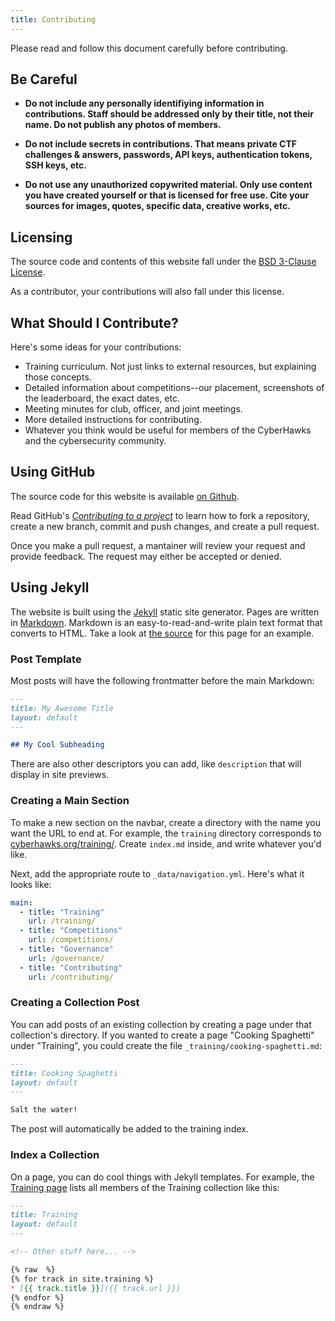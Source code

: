 ```yaml
---
title: Contributing
---
```


Please read and follow this document carefully before
contributing.

## Be Careful

* **Do not include any personally identifiying information in
contributions. Staff should be addressed only by their
title, not their name. Do not publish any photos of members.**

* **Do not include secrets in contributions. That means
private CTF challenges & answers, passwords, API keys,
authentication tokens, SSH keys, etc.**

* **Do not use any unauthorized copywrited material. Only use
content you have created yourself or that is licensed for
free use. Cite your sources for images, quotes, specific
data, creative works, etc.**

## Licensing

The source code and contents of this website fall under the
[BSD 3-Clause
License](https://choosealicense.com/licenses/bsd-3-clause/).

As a contributor, your contributions will also fall under
this license.

## What Should I Contribute?

Here's some ideas for your contributions:

* Training curriculum. Not just links to external resources,
  but explaining those concepts.
* Detailed information about competitions--our placement,
  screenshots of the leaderboard, the exact dates, etc.
* Meeting minutes for club, officer, and joint meetings.
* More detailed instructions for contributing.
* Whatever you think would be useful for members of the
  CyberHawks and the cybersecurity community.

## Using GitHub

The source code for this website is available [on
Github](https://github.com/cyberhawks-ung/cyberhawks.org).

Read GitHub's *[Contributing to a
project](https://docs.github.com/en/get-started/exploring-projects-on-github/contributing-to-a-project)*
to learn how to fork a repository, create a new branch,
commit and push changes, and create a pull request.

Once you make a pull request, a mantainer will review your
request and provide feedback. The request may
either be accepted or denied.

## Using Jekyll

The website is built using the
[Jekyll](https://jekyllrb.com/) static site generator. Pages
are written in
[Markdown](https://www.markdownguide.org/cheat-sheet/).
Markdown is an easy-to-read-and-write plain text format that
converts to HTML. Take a look at [the
source](https://raw.githubusercontent.com/cyberhawks-ung/cyberhawks.org/main/contributing/index.md)
for this page for an example.

### Post Template

Most posts will have the following frontmatter before the
main Markdown:

```markdown
---
title: My Awesome Title
layout: default
---

## My Cool Subheading
```

There are also other descriptors you can add, like
`description` that will display in site previews.

### Creating a Main Section

To make a new section on the navbar, create a directory with
the name you want the URL to end at. For example, the
`training` directory corresponds to
[cyberhawks.org/training/](https://cyberhawks.org/training).
Create `index.md` inside, and write whatever you'd like.

Next, add the appropriate route to `_data/navigation.yml`.
Here's what it looks like:

```yaml
main:
  - title: "Training"
    url: /training/
  - title: "Competitions"
    url: /competitions/
  - title: "Governance"
    url: /governance/
  - title: "Contributing"
    url: /contributing/
```

### Creating a Collection Post

You can add posts of an existing collection by creating a
page under that collection's directory. If you wanted to
create a page "Cooking Spaghetti" under "Training", you could
create the file `_training/cooking-spaghetti.md`:

```markdown
---
title: Cooking Spaghetti
layout: default
---

Salt the water!
```

The post will automatically be added to the training index.

### Index a Collection

On a page, you can do cool things with Jekyll templates. For
example, the [Training page](https://cyberhawks.org) lists
all members of the Training collection like this:

```markdown
---
title: Training
layout: default
---

<!-- Other stuff here... -->

{% raw  %}
{% for track in site.training %}
* [{{ track.title }}]({{ track.url }})
{% endfor %}
{% endraw %}
```
